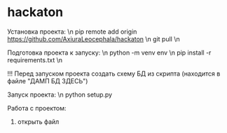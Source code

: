 # hackaton

Установка проекта: \n
pip remote add origin https://github.com/AxiuraLeocephala/hackaton \n
git pull \n

Подготовка проекта к запуску: \n
python -m venv env \n
pip install -r requirements.txt \n

!!! Перед запуском проекта создать схему БД из скрипта (находится в файле "ДАМП БД ЗДЕСЬ")

Запуск проекта: \n
python setup.py

Работа с проектом:
1. открыть файл 
